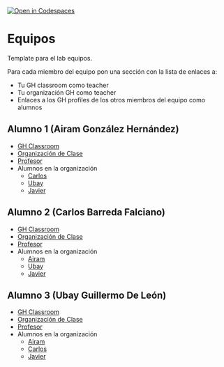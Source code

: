 [![Open in Codespaces](https://classroom.github.com/assets/launch-codespace-7f7980b617ed060a017424585567c406b6ee15c891e84e1186181d67ecf80aa0.svg)](https://classroom.github.com/open-in-codespaces?assignment_repo_id=12700325)
# Equipos

Template para el lab equipos.

Para cada miembro del equipo  pon una sección con la lista de enlaces a:

* Tu GH classroom como teacher
* Tu organización GH como teacher
* Enlaces a los GH profiles de los otros miembros del equipo como alumnos

## Alumno 1 (Airam González Hernández)

* [GH Classroom](https://classroom.github.com/classrooms/149101458-ull-mfp-aet-2324-alu0100615975)
* [Organización de Clase](https://github.com/ull-mfp-aet-2324-alu0100615975)
* [Profesor](https://github.com/falcon47)
* Alumnos en la organización
  * [Carlos](https://github.com/alu0100596113)
  * [Ubay](https://github.com/Ubaygdl)
  * [Javier](https://github.com/alu0100825145)

## Alumno 2 (Carlos Barreda Falciano)

* [GH Classroom](https://classroom.github.com/classrooms/149103989-ull-mfp-aet-2324-alu0100596113)
* [Organización de Clase](https://github.com/ull-mfp-aet-2324-alu0100596113)
* [Profesor](https://github.com/alu0100596113)
* Alumnos en la organización
  * [Airam](https://github.com/falcon47)  
  * [Ubay](https://github.com/Ubaygdl)
  * [Javier](https://github.com/alu0100825145)

## Alumno 3 (Ubay Guillermo De León)

* [GH Classroom](https://classroom.github.com/classrooms/149103950-ull-mfp-aet-2324-alu0100904604)
* [Organización de Clase](https://github.com/ull-mfp-aet-2324-alu0100904604)
* [Profesor](https://github.com/Ubaygdl)
* Alumnos en la organización
  * [Airam](https://github.com/falcon47)  
  * [Carlos](https://github.com/alu0100596113)
  * [Javier](https://github.com/alu0100825145)
